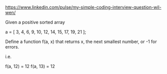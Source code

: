 
https://www.linkedin.com/pulse/my-simple-coding-interview-question-wil-wen/

Given a positive sorted array

a = [ 3, 4, 6, 9, 10, 12, 14, 15, 17, 19, 21 ];

Define a function f(a, x) that returns x, the next smallest number, or -1 for errors.

i.e.

f(a, 12) = 12
f(a, 13) = 12